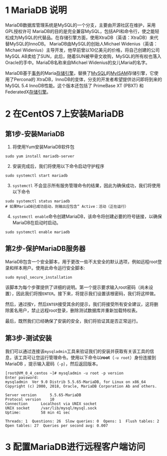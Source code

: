 # 1 MariaDB 说明
MariaDB数据库管理系统是MySQL的一个分支，主要由开源社区在维护，采用GPL授权许可 MariaDB的目的是完全兼容MySQL，包括API和命令行，使之能轻松成为MySQL的代替品。在存储引擎方面，使用XtraDB（英语：XtraDB）来代替MySQL的InnoDB。 MariaDB由MySQL的创始人Michael Widenius（英语：Michael Widenius）主导开发，他早前曾以10亿美元的价格，将自己创建的公司MySQL AB卖给了SUN，此后，随着SUN被甲骨文收购，MySQL的所有权也落入Oracle的手中。MariaDB名称来自Michael Widenius的女儿Maria的名字。

MariaDB基于[事务](https://baike.baidu.com/item/%E4%BA%8B%E5%8A%A1/5945882)的Maria[存储引擎](https://baike.baidu.com/item/%E5%AD%98%E5%82%A8%E5%BC%95%E6%93%8E/8969956)，替换了[MySQL](https://baike.baidu.com/item/MySQL)的[MyISAM](https://baike.baidu.com/item/MyISAM)存储引擎，它使用了Percona的 XtraDB，InnoDB的变体，分支的开发者希望提供访问即将到来的MySQL 5.4 InnoDB性能。这个版本还包括了 PrimeBase XT (PBXT) 和 FederatedX[存储引擎](https://baike.baidu.com/item/%E5%AD%98%E5%82%A8%E5%BC%95%E6%93%8E)。

# 2 在CentOS 7上安装MariaDB
## 第1步-安装MariaDB
1. 将使用Yum安装MariaDB软件包
```
sudo yum install mariadb-server
```
2. 安装完成后，我们将使用以下命令启动守护程序
```
sudo systemctl start mariadb
```
3. `systemctl` 不会显示所有服务管理命令的结果，因此为确保成功，我们将使用以下命令
```
sudo systemctl status mariadb
# 如果MariaDB已成功启动，则输出应包含“ Active：活动（正在运行）
```
4. `systemctl enable`命令创建MariaDB，该命令将创建必要的符号链接，以确保MariaDB在启动时启动。
```
sudo systemctl enable mariadb
```
## 第2步-保护MariaDB服务器
MariaDB包含一个安全脚本，用于更改一些不太安全的默认选项，例如远程root登录和样本用户。使用此命令运行安全脚本:
```
sudo mysql_secure_installation
```
该脚本为每个步骤提供了详细的说明。第一个提示要求输入root密码（尚未设置），因此我们将按`ENTER`。接下来，将提示我们设置该根密码，我们将这样做。

然后，通过按`Y`，然后`ENTER`接受其余的提示，我们将接受所有安全建议，这将删除匿名用户，禁止远程root登录，删除测试数据库并重新加载特权表。

最后，既然我们已经确保了安装的安全，我们将验证其是否正常运行。

## 第3步-测试安装
我们可以通过连接该`mysqladmin`工具来验证我们的安装并获取有关该工具的信息，该工具可让您运行管理命令。使用以下命令以**root**（`-u root`）身份连接到MariaDB ，提示输入密码（`-p`），然后返回版本。
```
[root@VM_0_4_centos ~]# mysqladmin -u root -p version
Enter password: 
mysqladmin  Ver 9.0 Distrib 5.5.65-MariaDB, for Linux on x86_64
Copyright (c) 2000, 2018, Oracle, MariaDB Corporation Ab and others.

Server version		5.5.65-MariaDB
Protocol version	10
Connection		Localhost via UNIX socket
UNIX socket		/var/lib/mysql/mysql.sock
Uptime:			58 min 41 sec

Threads: 1  Questions: 26  Slow queries: 0  Opens: 1  Flush tables: 2  Open tables: 27  Queries per second avg: 0.007

```
# 3 配置MariaDB进行远程客户端访问

<!--stackedit_data:
eyJoaXN0b3J5IjpbLTQ1NjkxNzgyOCwtNzk5MzAwMDJdfQ==
-->
